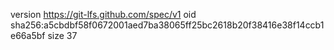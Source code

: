 version https://git-lfs.github.com/spec/v1
oid sha256:a5cbdbf58f0672001aed7ba38065ff25bc2618b20f38416e38f14ccb1e66a5bf
size 37
